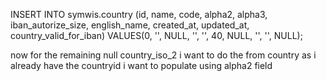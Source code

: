 INSERT INTO symwis.country (id, name, code, alpha2, alpha3, iban_autorize_size, english_name, created_at, updated_at, country_valid_for_iban) VALUES(0, '', NULL, '', '', 40, NULL, '', '', NULL);

now for the remaining null country_iso_2 i want to do the from country as i already have the countryid i want to populate using alpha2 field
